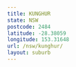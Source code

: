 ```yaml
---
title: KUNGHUR
state: NSW
postcode: 2484
latitude: -28.38059
longitude: 153.31648
url: /nsw/kunghur/
layout: suburb
---
```

